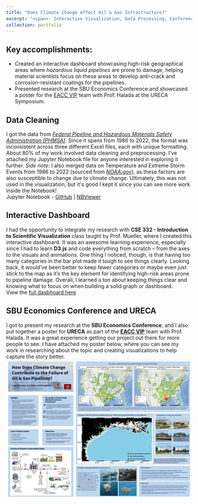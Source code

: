 ```yaml
---
title: "Does Climate Change Affect Oil & Gas Infrastructure?"
excerpt: "<span>- Interactive Visualization, Data Processing, Conference Speaking</span><br/>- Python, d3.js<br/><br/>This project stems from research I conducted at Stony Brook University under the guidance of Dr. Halada (Materials Science) and Dr. Montgomery (Economics). I had the chance to merge this work with Prof. Mueller’s Data Visualization class, which led to creating an interactive dashboard. This project captures what data science is all about - the intersection of multiple disciplines coming together to tell a meaningful story.<br/><a href="https://kikossik.pythonanywhere.com/" target="_blank">Dashboard</a> | <a href="https://github.com/kikossik/D3js-flask-Interactive-Dashboard-with-Oil-and-Gas-Pipelines-data" target="_blank">GitHub</a> | <a href="https://nbviewer.org/github/kikossik/kikossik.github.io/blob/master/files/notebooks/oil_gas_spill.ipynb" target="_blank">Jupyter Notebook</a><br/><img src='/images/oil_gas_pic.PNG'>"
collection: portfolio
---
```


Key accomplishments:
---
- Created an interactive dashboard showcasing high-risk geographical areas where *hazardous liquid pipelines* are prone to damage, helping material scientists focus on these areas to develop anti-crack and corrosion-resistant coatings for the pipelines.
- Presented research at the SBU Economics Conference and showcased a poster for the <a href="https://www.stonybrook.edu/commcms/vertically-integrated-projects/teams/_team_page/team_page.php?team=Engineering%20Adaptation%20to%20Climate%20Change%20(EACC)" target="_blank">EACC VIP</a> team with Prof. Halada at the URECA Symposium.

Data Cleaning
---
I got the data from <a href="https://www.phmsa.dot.gov/data-and-statistics/pipeline/data-and-statistics-overview" target="_blank">*Federal Pipeline and Hazardous Materials Safety Administration (PHMSA)*</a>. Since it spans from 1986 to 2022, the format was inconsistent across three different Excel files, each with unique formatting. About 80% of my work involved data cleaning and preprocessing. I’ve attached my Jupyter Notebook file for anyone interested in exploring it further. *Side note*: I also merged data on Temperature and Extreme Storm Events from 1986 to 2022 (sourced from <a href="https://www.noaa.gov/" target="_blank">*NOAA.gov*</a>), as these factors are also susceptible to change due to climate change. Ultimately, this was not used in the visualization, but it's good I kept it since you can see more work inside the Notebook!  
Jupyter Notebook - <a href="https://github.com/kikossik/kikossik.github.io/blob/master/files/notebooks/oil_gas_spill.ipynb" target="_blank">GitHub</a> | <a href="https://nbviewer.org/github/kikossik/kikossik.github.io/blob/master/files/notebooks/oil_gas_spill.ipynb" target="_blank">NBViewer</a>

Interactive Dashboard
---
I had the opportunity to integrate my research with **CSE 332 - Introduction to Scientific Visualization** class taught by Prof. Mueller, where I created this interactive dashboard. It was an awesome learning experience, especially since I had to learn **D3.js** and code everything from scratch – from the axes to the visuals and animations. One thing I noticed, though, is that having too many categories in the bar plot made it tough to see things clearly. Looking back, it would’ve been better to keep fewer categories or maybe even just stick to the map as it’s the key element for identifying high-risk areas prone to pipeline damage. Overall, I learned a ton about keeping things clear and knowing what to focus on when building a solid graph or dashboard.  
View the <a href="https://kikossik.pythonanywhere.com/" target="_blank">full dasbhoard here</a>

SBU Economics Conference and URECA
---
I got to present my research at the **SBU Economics Conference**, and I also put together a poster for **URECA** as part of the <a href="https://www.stonybrook.edu/commcms/vertically-integrated-projects/teams/_team_page/team_page.php?team=Engineering%20Adaptation%20to%20Climate%20Change%20(EACC)" target="_blank">**EACC VIP**</a> team with Prof. Halada. It was a great experience getting our project out there for more people to see. I have attached my poster below, where you can see my work in researching about the topic and creating visualizations to help capture the story better.  
<img src='/images/poster.PNG'>



